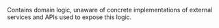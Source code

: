 Contains domain logic, unaware of concrete implementations of external services and APIs used to expose this logic.
